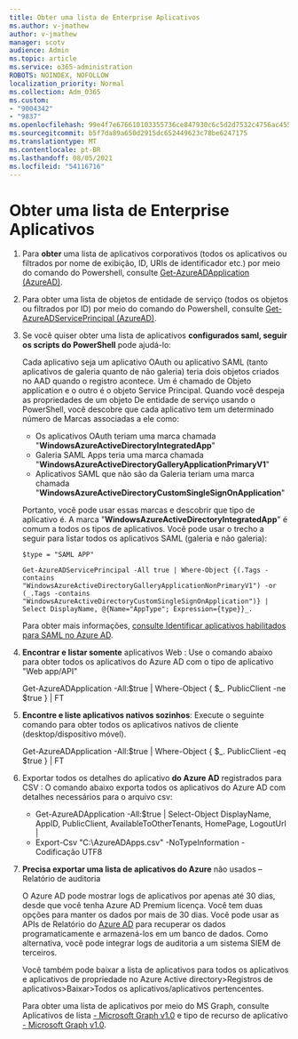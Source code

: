```yaml
---
title: Obter uma lista de Enterprise Aplicativos
ms.author: v-jmathew
author: v-jmathew
manager: scotv
audience: Admin
ms.topic: article
ms.service: o365-administration
ROBOTS: NOINDEX, NOFOLLOW
localization_priority: Normal
ms.collection: Adm_O365
ms.custom:
- "9004342"
- "9837"
ms.openlocfilehash: 99e4f7e676610103355736ce847930c6c5d2d7532c4756ac4551a8d9b3020176
ms.sourcegitcommit: b5f7da89a650d2915dc652449623c78be6247175
ms.translationtype: MT
ms.contentlocale: pt-BR
ms.lasthandoff: 08/05/2021
ms.locfileid: "54116716"
---
```

# <a name="get-a-list-of-enterprise-applications"></a>Obter uma lista de Enterprise Aplicativos

1. Para **obter** uma lista de aplicativos corporativos (todos os aplicativos ou filtrados por nome de exibição, ID, URIs de identificador etc.) por meio do comando do Powershell, consulte [Get-AzureADApplication (AzureAD)](https://docs.microsoft.com/powershell/module/azuread/get-azureadapplication).
2. Para obter uma lista de objetos de entidade de serviço (todos os objetos ou filtrados por ID) por meio do comando do Powershell, consulte [Get-AzureADServicePrincipal (AzureAD)](https://docs.microsoft.com/powershell/module/azuread/get-azureadserviceprincipal).
3. Se você quiser obter uma lista de aplicativos **configurados saml, seguir os scripts do PowerShell** pode ajudá-lo:

    Cada aplicativo seja um aplicativo OAuth ou aplicativo SAML (tanto aplicativos de galeria quanto de não galeria) teria dois objetos criados no AAD quando o registro acontece. Um é chamado de Objeto application e o outro é o objeto Service Principal. Quando você despeja as propriedades de um objeto De entidade de serviço usando o PowerShell, você descobre que cada aplicativo tem um determinado número de Marcas associadas a ele como:

    - Os aplicativos OAuth teriam uma marca chamada "**WindowsAzureActiveDirectoryIntegratedApp**"
    - Galeria SAML Apps teria uma marca chamada "**WindowsAzureActiveDirectoryGalleryApplicationPrimaryV1**"
    - Aplicativos SAML que não são da Galeria teriam uma marca chamada "**WindowsAzureActiveDirectoryCustomSingleSignOnApplication**"

    Portanto, você pode usar essas marcas e descobrir que tipo de aplicativo é. A marca "**WindowsAzureActiveDirectoryIntegratedApp**" é comum a todos os tipos de aplicativos. Você pode usar o trecho a seguir para listar todos os aplicativos SAML (galeria e não galeria):

    `$type = "SAML APP"`

    `Get-AzureADServicePrincipal -All true | Where-Object {(.Tags -contains "WindowsAzureActiveDirectoryGalleryApplicationNonPrimaryV1") -or (_.Tags -contains "WindowsAzureActiveDirectoryCustomSingleSignOnApplication")} | Select DisplayName, @{Name="AppType"; Expression={type}}_.`

    Para obter mais informações, [consulte Identificar aplicativos habilitados para SAML no Azure AD](https://docs.microsoft.com/answers/questions/24259/identify-saml-enabled-apps-in-azure-ad.html).

4. **Encontrar e listar somente** aplicativos Web : Use o comando abaixo para obter todos os aplicativos do Azure AD com o tipo de aplicativo "Web app/API"

    Get-AzureADApplication -All:$true | Where-Object { $_. PublicClient -ne $true } | FT
5. **Encontre e liste aplicativos nativos sozinhos**: Execute o seguinte comando para obter todos os aplicativos nativos de cliente (desktop/dispositivo móvel).

    Get-AzureADApplication -All:$true | Where-Object { $_. PublicClient -eq $true } | FT
6. Exportar todos os detalhes do aplicativo **do Azure AD** registrados para CSV : O comando abaixo exporta todos os aplicativos do Azure AD com detalhes necessários para o arquivo csv:

    - Get-AzureADApplication -All:$true | Select-Object DisplayName, AppID, PublicClient, AvailableToOtherTenants, HomePage, LogoutUrl |
    - Export-Csv "C:\AzureADApps.csv" -NoTypeInformation -Codificação UTF8

7. **Precisa exportar uma lista de aplicativos do Azure** não usados – Relatório de auditoria

    O Azure AD pode mostrar logs de aplicativos por apenas até 30 dias, desde que você tenha Azure AD Premium licença.
    Você tem duas opções para manter os dados por mais de 30 dias. Você pode usar as APIs de Relatório do [Azure AD](https://docs.microsoft.com/azure/active-directory/reports-monitoring/concept-reporting-api) para recuperar os dados programaticamente e armazená-los em um banco de dados. Como alternativa, você pode integrar logs de auditoria a um sistema SIEM de terceiros.

    Você também pode baixar a lista de aplicativos para todos os aplicativos e aplicativos de propriedade no Azure Active directory>Registros de aplicativos>Baixar>Todos os aplicativos/aplicativos pertencentes.

    Para obter uma lista de aplicativos por meio do MS Graph, consulte Aplicativos de lista [- Microsoft Graph v1.0](https://docs.microsoft.com/graph/api/application-list) e tipo de recurso de aplicativo [- Microsoft Graph v1.0](https://docs.microsoft.com/graph/api/resources/application).
